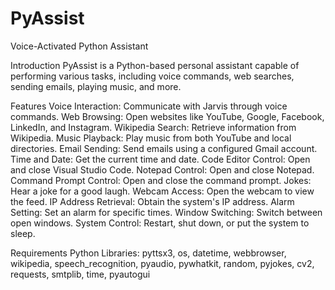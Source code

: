# PyAssist
Voice-Activated Python Assistant

Introduction
PyAssist is a Python-based personal assistant capable of performing various tasks, including voice commands, web searches, sending emails, playing music, and more.

Features
Voice Interaction: Communicate with Jarvis through voice commands.
Web Browsing: Open websites like YouTube, Google, Facebook, LinkedIn, and Instagram.
Wikipedia Search: Retrieve information from Wikipedia.
Music Playback: Play music from both YouTube and local directories.
Email Sending: Send emails using a configured Gmail account.
Time and Date: Get the current time and date.
Code Editor Control: Open and close Visual Studio Code.
Notepad Control: Open and close Notepad.
Command Prompt Control: Open and close the command prompt.
Jokes: Hear a joke for a good laugh.
Webcam Access: Open the webcam to view the feed.
IP Address Retrieval: Obtain the system's IP address.
Alarm Setting: Set an alarm for specific times.
Window Switching: Switch between open windows.
System Control: Restart, shut down, or put the system to sleep.

Requirements
Python
Libraries: pyttsx3, os, datetime, webbrowser, wikipedia, speech_recognition, pyaudio, pywhatkit, random, pyjokes, cv2, requests, smtplib, time, pyautogui
